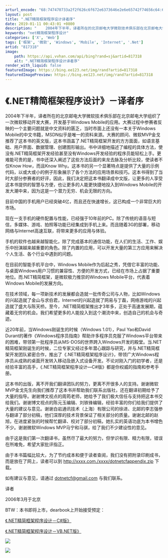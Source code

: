 ```yaml
---
arturl_encode: "68:747470733a2f2f626c6f672e6373646e2e6e65742f74656c64:65762f61727469636c652f64657461696c732f383137333138"
layout: post
title: ".NET精简框架程序设计译者序"
date: 2019-01-11 00:43:01 +0800
description: "    2004年下半年，译者所在的北京邮电大学微软技术俱乐部在北京邮电大学组织了一次微软移动开发大"
keywords: "net精简框架程序设计"
categories: ['X', 'Web']
tags: ['框架', '微软', 'Windows', 'Mobile', 'Internet', '.Net']
artid: "817318"
image:
    path: https://api.vvhan.com/api/bing?rand=sj&artid=817318
    alt: ".NET精简框架程序设计译者序"
render_with_liquid: false
featuredImage: https://bing.ee123.net/img/rand?artid=817318
featuredImagePreview: https://bing.ee123.net/img/rand?artid=817318
---
```


# 《.NET精简框架程序设计》－译者序

2004年下半年，译者所在的北京邮电大学微软技术俱乐部在北京邮电大学组织了一次微软移动开发大赛，开发基于Windows Mobile的应用。大赛过程中参赛者反映的一个主要问题就是中文资料的匮乏，当时市面上还没有一本关于Windows Mobile的中文书籍，MSDN似乎是唯一的资料来源。大赛的顾问、微软MVP金戈推荐了这本书的英文版，这本书涵盖了.NET精简框架开发的方方面面，如语言基础、用户界面、数据管理、创建图形输出。书中详细地描述了编程的具体方法，使没有.NET精简框架开发经验甚至没有Windows开发经验的程序员能轻松上手。更难能可贵的是，书中还深入阐述了这些方法后面的来龙去脉及分析比较，使读者不仅Know How，而且Know Why。这本书的另一个显著特点是提供了大量的示例代码，以或大或小的例子形象展示了各个方法的应用场景和技巧。这本书得到了当时大部分参赛者的好评，因此，我们决定把这本书翻译成中文版，让更多的人享受这本书提供的智慧与方便，也让更多的人能更快捷地投入到Windows Mobile的开发大潮中来，因为这是一个潜力无穷、机会无限的方向。
  
目前中国的手机用户已经突破4亿，而且还在快速增长，这已构成一个非常巨大的市场。
  
现在一支手机的硬件配置与性能，已经强于10年前的PC。除了传统的语音与短信，多媒体、游戏、拍照等功能已经集成到手机上来。而且随着3G的部署，移动网络与Internet高速互联，将带来更多的应用与体验。
  
手机的软件也越来越智能化，除了完成基本的通信功能，在人们的生活、工作、娱乐中扮演越来越重要的角色。除了内置的应用，可以开发大量的第三方应用来解决个人生活、各个行业中遇到的问题。
  
在目前的智能手机平台中，Windows Mobile作为后起之秀，凭借它丰富的功能、与桌面Windows用户习惯的兼容性、方便的开发方式，已经在市场上占据了重要地位。而.NET精简框架，是微软极力推崇的Windows Mobile平台，代表着Windows Mobile的发展方向。
  
在技术领域，每一项新技术的发展都会造就一批传奇公司与人物，比如Windows的兴起造就了金山与求伯君，Internet的兴起造就了网易与丁磊，网络游戏的兴起造就了盛大与陈天桥。至今，.NET精简框架推出才3年多，正处于高速发展期，蕴藏着无穷的机会。我们希望更多的人能投入到这个潮流中来，创造自己的机会与奇迹。
  
近20年前，当Windows刚诞生的时候（Windows 1.01），Paul Yao和David Durant的著作《Windows程序员指南》帮助许多程序员克服了Windows平台带来的困难，带领第一批程序员从MS-DOS的世界跨入Windows开发的殿堂。当.NET精简框架刚诞生的时候，二位专家又经过多年潜心跟踪与研究，并与.NET精简框架开发团队紧密合作，推出了《.NET精简框架程序设计》，带领广大Windows程序员从成熟的桌面开发转入移动及嵌入式设备开发。不论对刚入门的初学者，还是经验丰富的高手，《.NET精简框架程序设计―C#版》都是你权威的指南和参考手册。
  
这本书的出版，离不开我们翻译团队的努力，更离不开很多人的支持。谢谢微软MVP金戈先生向我们推荐了这本书并帮助我们联系出版社，还在翻译初期给予了大量的指导。谢谢博文视点的周筠老师，她给予了我们极大信任与支持把这本书交给我们。谢谢博文视点的陈元玉编辑、刘铁锋编辑，经验丰富的你们给我们提供了大量的建议与意见。谢谢白岩通讯技术（上海）有限公司的徐进、北邮的李志强参与翻译了部分初稿，他们深厚的技术背景保证了相关部分的质量。谢谢北邮的赵旭，在进度紧张的时候帮忙翻译、校对了部分初稿，她扎实的英语功底为本书增色不少。谢谢微软Windows MVP马宁和马骐，给了我们不少建设性的意见。
  
由于这是我们第一次翻译书，虽然尽了最大的努力，但学识有限、精力有限，错误在所难免，希望大家批评指正。
  
由于本书篇幅比较大，为了节约成本和便于读者查阅，我们没有把附录印刷成书，而是放在了网上，读者可以到
<http://xxxx.com./xxxx/dotnetcfappendix.zip>
下载。
  
如有建议与意见，请通过
[dotnetcf@gmail.com](mailto:dotnetcf@gmail.com)
与我们联系。
  
译者
  
2006年3月于北京

BTW：本书即将上市，dearbook上开始接受预定：
  
[《.NET精简框架程序设计－C#版》](http://www.dearbook.com.cn/book/109186)
  
[《.NET精简框架程序设计－VB.NET版》](http://www.dearbook.com.cn/book/109186)

![](http://photo.bababian.com/20060621/8C1A17EEF96D812CACD5F909DA32DDB8_800.jpg)

[![](http://photo.bababian.com/20060621/EE4F2E9C7DC56E7062206FA13A3003A6.jpg)](http://www.bababian.com/phoinfo/EE4F2E9C7DC56E7062206FA13A3003A6DT)